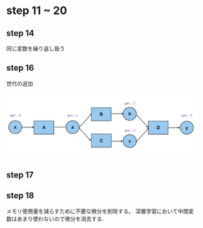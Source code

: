 # step 11 ~ 20

## step 14
同じ変数を繰り返し扱う

## step 16

世代の追加

![img.png](../docs/pics/gen.png)

## step 17

## step 18

メモリ使用量を減らすために不要な微分を削除する。
深層学習において中間変数はあまり使わないので微分を消去する.

